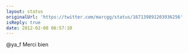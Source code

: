 ```yaml
---
layout: status
originalUrl: 'https://twitter.com/marcgg/status/167139891203936256'
isReply: true
date: 2012-02-08 06:57:10
---
```


@ya_f Merci bien
